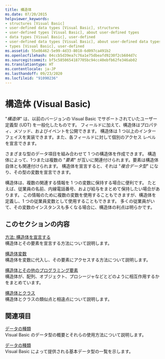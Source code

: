 ```yaml
---
title: 構造体
ms.date: 07/20/2015
helpviewer_keywords:
- structures [Visual Basic]
- user-defined data types [Visual Basic], structures
- user-defined types [Visual Basic], about user-defined types
- data types [Visual Basic], user-defined
- user-defined data types [Visual Basic], about user-defined data types
- types [Visual Basic], user-defined
ms.assetid: 55e86462-5e99-4d33-8018-6d097ca491b2
ms.openlocfilehash: 04ccb5d39ea7c76a1e75dbeafd9230f2cb604d7c
ms.sourcegitcommit: bf5c5850654187705bc94cc40ebfb62fe346ab02
ms.translationtype: HT
ms.contentlocale: ja-JP
ms.lasthandoff: 09/23/2020
ms.locfileid: "91090236"
---
```

# <a name="structures-visual-basic"></a>構造体 (Visual Basic)

"*構造体*" は、以前のバージョンの Visual Basic でサポートされていたユーザー定義型 (UDT) を一般化したものです。 フィールドに加えて、構造体はプロパティ、メソッド、およびイベントを公開できます。 構造体は 1 つ以上のインターフェイスを実装できます。また、各フィールドに対して個別のアクセス レベルを宣言できます。  
  
 さまざまな型のデータ項目を組み合わせて 1 つの構造体を作成できます。 構造体によって、1つまたは複数の "*要素*" が互いに関連付けられます。要素は構造体自体とも関連付けられます。 構造体を宣言すると、それは "*複合データ型*" になり、その型の変数を宣言できます。  
  
 構造体は、複数の関連する情報を 1 つの変数に保持する場合に便利です。 たとえば、従業員の名前、内線電話番号、および給与をまとめて保持したい場合があります。 この情報のために複数の変数を使用することもできますが、構造体を定義し、1 つの従業員変数として使用することもできます。 多くの従業員がいて、その変数のインスタンスも多くなる場合に、構造体の利点は明らかです。  
  
## <a name="in-this-section"></a>このセクションの内容  

 [方法: 構造体を宣言する](how-to-declare-a-structure.md)  
 構造体とその要素を宣言する方法について説明します。  
  
 [構造体変数](structure-variables.md)  
 構造体を変数に代入し、その要素にアクセスする方法について説明します。  
  
 [構造体とその他のプログラミング要素](structures-and-other-programming-elements.md)  
 構造体が、配列、オブジェクト、プロシージャなどとどのように相互作用するかをまとめています。  
  
 [構造体とクラス](structures-and-classes.md)  
 構造体とクラスの類似点と相違点について説明します。  
  
## <a name="related-sections"></a>関連項目  

 [データの種類](index.md)  
 Visual Basic のデータ型の概要とそれらの使用方法について説明します。  
  
 [データの種類](../../../language-reference/data-types/index.md)  
 Visual Basic によって提供される基本データ型の一覧を示します。
